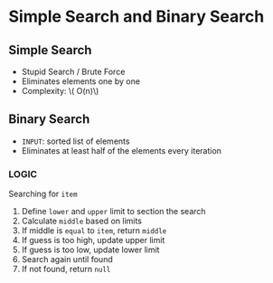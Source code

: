 # Simple Search and Binary Search


## Simple Search

* Stupid Search / Brute Force
* Eliminates elements one by one
* Complexity: \\( O(n)\\)

## Binary Search

* `INPUT`: sorted list of elements
* Eliminates at least half of the elements every iteration

### LOGIC
Searching for `item`

1. Define `lower` and `upper` limit to section the search
2. Calculate `middle` based on limits
3. If middle is `equal` to `item`, return `middle`
4. If guess is too high, update upper limit
5. If guess is too low, update lower limit
6. Search again until found
7. If not found, return `null`
